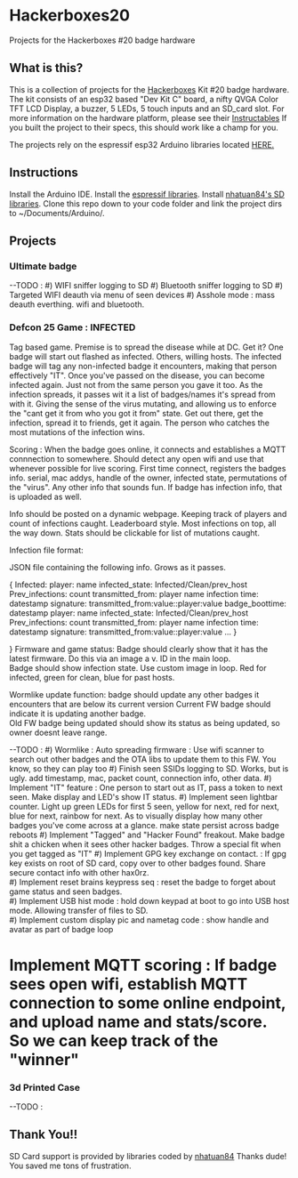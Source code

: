 # Hackerboxes20
Projects for the Hackerboxes #20 badge hardware

## What is this?
This is a collection of projects for the [Hackerboxes](http://hackerboxes.com) Kit \#20 badge hardware.  The kit consists of an esp32 based "Dev Kit C" board, a nifty QVGA Color TFT LCD Display, a buzzer, 5 LEDs, 5 touch inputs and an SD_card slot.  For more information on the hardware platform, please see their [Instructables](https://www.instructables.com/id/HackerBoxes-0020-Summer-Camp/)  If you built the project to their specs, this should work like a champ for you.

The projects rely on the espressif esp32 Arduino libraries located [HERE.](https://github.com/espressif/arduino-esp32)

## Instructions

Install the Arduino IDE. Install the [espressif libraries](https://github.com/espressif/arduino-esp32).  Install [nhatuan84's SD libraries](https://github.com/nhatuan84/esp32-micro-sdcard). Clone this repo down to your code folder and link the project dirs to ~/Documents/Arduino/<PROJECTNAME>.  

## Projects

### Ultimate badge
--TODO :
#) WIFI sniffer logging to SD
#) Bluetooth sniffer logging to SD
#) Targeted WIFI deauth via menu of seen devices
#) Asshole mode : mass deauth everthing. wifi and bluetooth.

### Defcon 25 Game : INFECTED
Tag based game.  Premise is to spread the disease while at DC.  Get it?  One badge will start out flashed as infected.  Others, willing hosts.  The infected badge will tag any non-infected badge it encounters, making that person effectively "IT".  Once you've passed on the disease, you can become infected again.  Just not from the same person you gave it too.  As the infection spreads, it passes wit it a list of badges/names it's spread from with it.  Giving the sense of the virus mutating, and allowing us to enforce the "cant get it from who you got it from" state. Get out there, get the infection, spread it to friends, get it again.  The person who catches the most mutations of the infection wins.  


Scoring :
When the badge goes online, it connects and establishes a MQTT connnection to somewhere.  Should detect any open wifi and use that whenever possible for live scoring. First time connect, registers the badges info.  serial, mac addys, handle of the owner, infected state, permutations of the "virus". Any other info that sounds fun. If badge has infection info, that is uploaded as well.   

Info should be posted on a dynamic webpage.  Keeping track of players and count of infections caught.  Leaderboard style.  Most infections on top, all the way down.  Stats should be clickable for list of mutations caught.  

Infection file format:

JSON file containing the following info.  Grows as it passes.

{
  Infected:
    player: name
      infected_state: Infected/Clean/prev_host
      Prev_infections: count
      transmitted_from: player name
      infection time: datestamp
      signature: transmitted_from:value::player:value
      badge_boottime: datestamp
    player: name
      infected_state: Infected/Clean/prev_host
      Prev_infections: count
      transmitted_from: player name
      infection time: datestamp
      signature: transmitted_from:value::player:value
    ...
  }



}
Firmware and game status:
Badge should clearly show that it has the latest firmware.  Do this via an image a v. ID in the main loop.  
Badge should show infection state.  Use custom image in loop.  Red for infected, green for clean, blue for past hosts.


Wormlike update function:
badge should update any other badges it encounters that are below its current version
Current FW badge should indicate it is updating another badge.  
Old FW badge being updated should show its status as being updated, so owner doesnt leave range.

--TODO :
#) Wormlike : Auto spreading firmware : Use wifi scanner to search out other badges and the OTA libs to update them to this FW.  You know, so they can play too
#) Finish seen SSIDs logging to SD.  Works, but is ugly. add timestamp, mac, packet count, connection info, other data.
#) Implement "IT" feature : One person to start out as IT, pass a token to next seen.  Make display and LED's show IT status.
#) Implement seen lightbar counter.  Light up green LEDs for first 5 seen, yellow for next, red for next, blue for next, rainbow for next.  As to visually display how many other badges you've come across at a glance.  make state persist across badge reboots
#) Implement "Tagged" and "Hacker Found" freakout.  Make badge shit a chicken when it sees other hacker badges.  Throw a special fit when you get tagged as "IT"
#) Implement GPG key exchange on contact.  : If gpg key exists on root of SD card, copy over to other badges found. Share secure contact info with other hax0rz.  
#) Implement reset brains keypress seq : reset the badge to forget about game status and seen badges.  
#) Implement USB hist mode : hold down keypad at boot to go into USB host mode.  Allowing transfer of files to SD.  
#) Implement custom display pic and nametag code : show handle and avatar as part of badge loop
# Implement MQTT scoring : If badge sees open wifi, establish MQTT connection to some online endpoint, and upload name and stats/score.  So we can keep track of the "winner"

### 3d Printed Case
--TODO :


## Thank You!!
SD Card support is provided by libraries coded by [nhatuan84](https://github.com/nhatuan84) Thanks dude! You saved me tons of frustration.  
